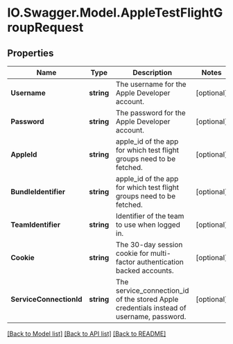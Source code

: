 # IO.Swagger.Model.AppleTestFlightGroupRequest
## Properties

Name | Type | Description | Notes
------------ | ------------- | ------------- | -------------
**Username** | **string** | The username for the Apple Developer account. | [optional] 
**Password** | **string** | The password for the Apple Developer account. | [optional] 
**AppleId** | **string** | apple_id of the app for which test flight groups need to be fetched. | [optional] 
**BundleIdentifier** | **string** | apple_id of the app for which test flight groups need to be fetched. | [optional] 
**TeamIdentifier** | **string** | Identifier of the team to use when logged in. | [optional] 
**Cookie** | **string** | The 30-day session cookie for multi-factor authentication backed accounts. | [optional] 
**ServiceConnectionId** | **string** | The service_connection_id of the stored Apple credentials instead of username, password. | [optional] 

[[Back to Model list]](../README.md#documentation-for-models) [[Back to API list]](../README.md#documentation-for-api-endpoints) [[Back to README]](../README.md)

